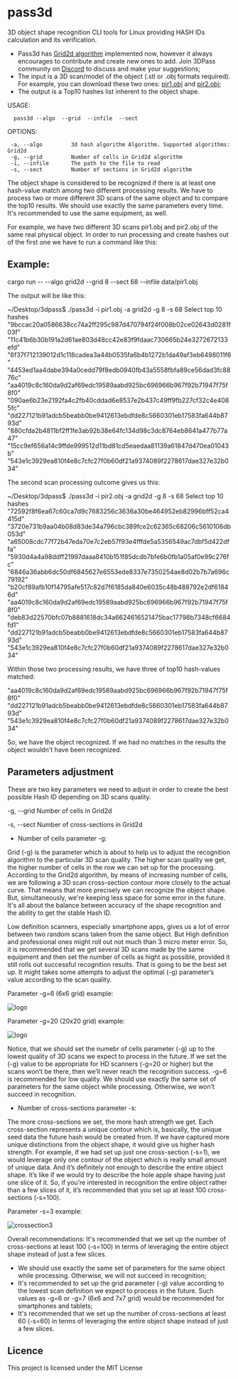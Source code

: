 # pass3d

3D object shape recognition CLI tools for Linux providing HASH IDs calculation and its verification.
- Pass3d has [Grid2d algorithm](https://michael25651209.medium.com/how-to-calculate-a-hash-of-3d-object-1e0e3669322d) implemented now, however it always encourages to contribute and create new ones to add. Join 3DPass community on [Discord](https://discord.gg/u24WkXcwug) to discuss and make your suggestions;
- The input is a 3D scan/model of the object (.stl or .obj formats required).
For example, you can download these two ones: [pir1.obj](https://3dpass.org/assets/3dobjects/pir1_obj.zip) and [pir2.obj](https://3dpass.org/assets/3dobjects/pir2_obj.zip);
- The output is a Top10 hashes list inherent to the object shape.

USAGE:

      pass3d --algo  --grid  --infile  --sect 
      
OPTIONS:

     -a, --algo         3d hash algorithm Algorithm. Supported algorithms: Grid2d
     -g, --grid         Number of cells in Grid2d algorithm
     -i, --infile       The path to the file to read
     -s, --sect         Number of sections in Grid2d algorithm


The object shape is considered to be recognized if there is at least one hash-value match among two different processing results. We have to process two or more different 3D scans of the same object and to compare the top10 results. We should use exactly the same parameters every time. It's recommended to use the same equipment, as well.

For example, we have two different 3D scans pir1.obj and pir2.obj of the same real physical object. In order to run processing and create hashes out of the first one we have to run a command like this: 

## Example:

 cargo run -- --algo grid2d --grid 8 --sect 68 --infile data/pir1.obj
 
 The output will be like this: 
 
 ~/Desktop/3dpass$ ./pass3d -i pir1.obj -a grid2d -g 8 -s 68
Select top 10 hashes
"9bccac20a0586638cc74a2ff295c987d470794f24f008b02ce02643d0281f03f"
"11c41b6b30b191a2d61ae803d48cc42e83f9fdaac730665b24e3272672133efd"
"6f37f712139012d1c118cadea3a44b0535fa6b4b1272b1da49af3eb6498011f6"
"4453ed1aa4dabe394a0cedd79f8edb0940fb43a5558fbfa89ce56dad3fc8876c"
"aa4019c8c160da9d2af69edc19589aabd925bc696966b967f92b71947f75f8f0"
"090ae6b23e2192fa4c2fb40cddad6e8537e2b437c49ff9fb227cf32c4e4085fc"
"dd227121b91adcb5beabb0be9412613ebdfde8c5660301eb17583fa644b8793d"
"880cfda2b4811bf2ff1fe3ab92b38e64fc134d98c3dc8764eb8641a477b77a47"
"15cc9ef656a14c9ffde999512d11bd81cd5eaedaa81139a61847d470ea01043b"
"543e1c3929ea810f4e8c7cfc27f0b60df21a9374089f2278617dae327e32b034"         

The second scan processing outcome gives us this: 

~/Desktop/3dpass$ ./pass3d -i pir2.obj -a grid2d -g 8 -s 68
Select top 10 hashes
"72592f8f6ea67c60ca7d9c7683256c3636a30be464952eb82996bff52ca4415d"
"3720e731b9aa04b08d83de34a796cbc389fce2c62365c68206c5610106db053d"
"a65008cdc77f72b47eda70e7c2eb57f93e4fffde5a5356549ac7dbf5d422dffa"
"5930d4a4a98ddff21997daaa8410b151f85dcdb7bfe6b0fb1a05af0e99c276fc"
"6846a36abb6dc50df6845627e6553ede8337e7350254ae8d02b7b7a696c79192"
"b20cf89afb10f14795afe517c82d7f6185da840e6035c48b488792e2df61846d"
"aa4019c8c160da9d2af69edc19589aabd925bc696966b967f92b71947f75f8f0"
"deb83d22570bfc07b8881618dc34a6624616521475bac17798b7348cf6684fd1"
"dd227121b91adcb5beabb0be9412613ebdfde8c5660301eb17583fa644b8793d"
"543e1c3929ea810f4e8c7cfc27f0b60df21a9374089f2278617dae327e32b034"

Within those two processing results, we have three of top10 hash-values matched:

"aa4019c8c160da9d2af69edc19589aabd925bc696966b967f92b71947f75f8f0"
"dd227121b91adcb5beabb0be9412613ebdfde8c5660301eb17583fa644b8793d"
"543e1c3929ea810f4e8c7cfc27f0b60df21a9374089f2278617dae327e32b034"

So, we have the object recognized. 
If we had no matches in the results the object wouldn't have been recognized.

## Parameters adjustment
These are two key parameters we need to adjust in order to create the best possible Hash ID depending on 3D scans quality. 

  -g, --grid         Number of cells in Grid2d
  
  -s, --sect         Number of cross-sections in Grid2d
  
- Number of cells parameter -g:

Grid (-g) is the parameter which is about to help us to adjust the recognition algorithm to the particular 3D scan quality. The higher scan quality we get, the higher number of cells in the row we can set up for the processing. According to the Grid2d algorithm, by means of increasing number of cells, we are following a 3D scan cross-section contour more closely to the actual curve. That means that more precisely we can recognize the object shape. But, simultaneously, we're keeping less space for some error in the future. It's all about the balance between accuracy of the shape recognition and the ability to get the stable Hash ID. 

Low definition scanners, especially smartphone apps, gives us a lot of error between two random scans taken from the same object. But High definition and professional ones might roll out not much than 3 micro meter error. So, it is recommended that we get several 3D scans made by the same equipment and then set the number of cells as hight as possible, provided it still rolls out successful recognition results. That is going to be the best set up. It might takes some attempts to adjust the optimal (-g) parameter’s value according to the scan quality. 

Parameter -g=6 (6x6 grid) example:

![logo](https://3dpass.org/assets/img/6x6grid.png)

Parameter -g=20 (20x20 grid) example:

![logo](https://3dpass.org/assets/img/20x20grid.png)

Notice, that we should set the numebr of cells parameter (-g) up to the lowest quality of 3D scans we expect to process in the future. If we set the (-g) value to be appropriate for HD scanners (-g=20 or higher) but the scans won’t be there, then we’ll never reach the recognition success. -g=6 is recommended for low quality. We should use exactly the same set of parameters for the same object while processing. Otherwise, we won’t succeed in recognition.

- Number of cross-sections parameter -s:

The more cross-sections we set, the more hash strength we get. Each cross-section represents a unique contour which is, basically, the unique seed data the future hash would be created from. If we have captured more unique distinctions from the object shape, it would give us higher hash strength. For example, if we had set up just one cross-section (-s=1), we would leverage only one contour of the object which is really small amount of unique data. And it’s definitely not enough to describe the entire object shape. It’s like if we would try to describe the hole apple shape having just one slice of it. So, if you’re interested in recognition the entire object rather than a few slices of it, it’s recommended that you set up at least 100 cross-sections (-s=100). 

Parameter -s=3 example: 

![crossection3](https://3dpass.org/assets/img/-s_3.png)

Overall recommendations: It's recommended that we set up the number of cross-sections at least 100 (-s=100) in terms of leveraging the entire object shape instead of just a few slices. 
- We should use exactly the same set of parameters for the same object while processing. Otherwise, we will not succeed in recognition; 
- It's recommended to set up the grid parameter (-g) value according to the lowest scan definition we expect to process in the future. Such values as -g=6 or -g=7 (6x6 and 7x7 grid) would be recommended for smartphones and tablets; 
- It's recommended that we set up the number of cross-sections at least 60 (-s=60) in terms of leveraging the entire object shape instead of just a few slices. 

## Licence

This project is licensed under the MIT License
